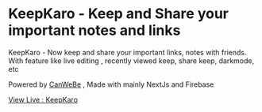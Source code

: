 # KeepKaro - Keep and Share your important notes and links

KeepKaro - Now keep and share your important links, notes with friends. With feature like live editing , recently viewed keep, share keep, darkmode, etc

Powered by [CanWeBe](https://canwebe.tech) , Made with mainly NextJs and Firebase

[View Live : KeepKaro](https://keepkaro.vercel.app)
